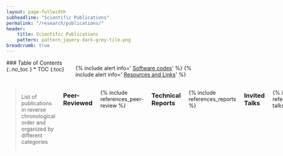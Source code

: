 ```yaml
---
layout: page-fullwidth
subheadline: "Scientific Publications"
permalink: "/research/publications/"
header:
    title: Scientific Publications
    pattern: pattern_jquery-dark-grey-tile.png
breadcrumb: true
---
```

<div class="row">
<div class="medium-4 medium-push-8 columns" markdown="1">
<div class="panel radius" markdown="1">
### Table of Contents
{:.no_toc }
*  TOC
{:toc}
</div>

<div class="panel radius" markdown="1">

  {% include alert info=' <a href="/research/my-codes/">Software codes</a>' %}
  {% include alert info=' <a href="/research/resources/">Resources and Links</a>' %}

</div>

</div><!-- /.medium-4.columns -->
<div class="medium-8 medium-pull-4 columns" markdown="1">

> List of publications in reverse chronological order and organized by different categories

### Peer-Reviewed
<br>
{% include references_peer-review %}

### Technical Reports
<br>
{% include references_reports %}

### Invited Talks 
<br>
{% include references_invited-talks %}


### Conferences
<br>
{% include references_conferences %}


# Newpapers and Magazines

{% include references_divulgation %}

</div><!-- /.medium-8.columns -->
</div><!-- /.row -->

